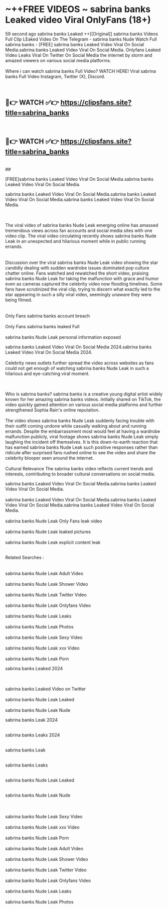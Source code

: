 # ~++FREE VIDEOS ~ sabrina banks Leaked video Viral OnlyFans (18+)<br>


59 second ago sabrina banks Leaked ++[[Original]] sabrina banks Videos Full Clip LEaked Video On The Telegram  - sabrina banks Nude  Watch Full sabrina banks - [FREE] sabrina banks Leaked Video Viral On Social Media.sabrina banks Leaked Video Viral On Social Media.   Onlyfans Leaked Video Leaks Viral On Twitter On Social Media the internet by storm and amazed viewers on various social media platforms. <br><br>
Where i can watch sabrina banks Full Video? WATCH HERE! Viral sabrina banks Full Video Instagram, Twitter (X), Discord. <br>


 <br>

##  🔴👉 WATCH ✅👉  <a href="https://clipsfans.site?title=sabrina_banks&ref=git">https://clipsfans.site?title=sabrina_banks</a> <br>
  <br>

##  🔴👉 WATCH ✅👉  <a href="https://clipsfans.site?title=sabrina_banks&ref=git">https://clipsfans.site?title=sabrina_banks</a> <br>
  <br>
  ##



[FREE]sabrina banks Leaked Video Viral On Social Media.sabrina banks Leaked Video Viral On Social Media. <br>

sabrina banks Leaked Video Viral On Social Media.sabrina banks Leaked Video Viral On Social Media.sabrina banks Leaked Video Viral On Social Media. <br>


  <br>

  <br>
The viral video of sabrina banks Nude Leak emerging online has amassed tremendous views across fan accounts and social media sites with one video clip. The viral video circulating recently shows sabrina banks Nude Leak in an unexpected and hilarious moment while in public running errands.<br>
<br>


<br>
Discussion over the viral sabrina banks Nude Leak video showing the star candidly dealing with sudden wardrobe issues dominated pop culture chatter online. Fans watched and rewatched the short video, praising sabrina banks Nude Leak for taking the malfunction with grace and humor even as cameras captured the celebrity video now flooding timelines. Some fans have scrutinized the viral clip, trying to discern what exactly led to the star appearing in such a silly viral video, seemingly unaware they were being filmed.<br>
<br>
<br> 
Only Fans sabrina banks account breach<br>
<br>
Only Fans sabrina banks leaked Full <br>
<br>
sabrina banks Nude Leak personal information exposed<br>

sabrina banks Leaked Video Viral On Social Media 2024.sabrina banks Leaked Video Viral On Social Media 2024. <br>
<br>
Celebrity news outlets further spread the video across websites as fans could not get enough of watching sabrina banks Nude Leak in such a hilarious and eye-catching viral moment.<br>
<br>

<br>
Who is sabrina banks? sabrina banks is a creative young digital artist widely known for her amazing sabrina banks videos. Initially shared on TikTok, the video quickly gained attention on various social media platforms and further strengthened Sophia Rain's online reputation.<br>
<br>
The video shows sabrina banks Nude Leak suddenly facing trouble with their outfit coming undone while casually walking about and running errands. Despite the embarrassment most would feel at having a wardrobe malfunction publicly, viral footage shows sabrina banks Nude Leak simply laughing the incident off themselves. It is this down-to-earth reaction that has earned sabrina banks Nude Leak such positive responses rather than ridicule after surprised fans rushed online to see the video and share the celebrity blooper seen around the internet.<br>
<br>
Cultural Relevance The sabrina banks video reflects current trends and interests, contributing to broader cultural conversations on social media.<br>

sabrina banks Leaked Video Viral On Social Media.sabrina banks Leaked Video Viral On Social Media.<br>
<br>
sabrina banks Leaked Video Viral On Social Media.sabrina banks Leaked Video Viral On Social Media.sabrina banks Leaked Video Viral On Social Media.<br>
<br>
sabrina banks Nude Leak Only Fans leak video<br>
<br>
sabrina banks Nude Leak leaked pictures<br>
<br>
sabrina banks Nude Leak explicit content leak<br>


<br>
Related Searches :<br>
<br>

<br>
sabrina banks Nude Leak Adult Video<br>
<br>
sabrina banks Nude Leak Shower Video<br>
<br>
sabrina banks Nude Leak Twitter Video<br>
<br>
sabrina banks Nude Leak Onlyfans Video<br>
<br>
sabrina banks Nude Leak Leaks<br>
<br>
sabrina banks Nude Leak Photos<br>

<br>
sabrina banks Nude Leak Sexy Video<br>
<br>
sabrina banks Nude Leak xxx Video<br>
<br>
sabrina banks Nude Leak Porn<br>

sabrina banks  Leaked 2024 <br> <br>
<br>

sabrina banks Leaked Video on Twitter <br>
<br>
sabrina banks Nude Leak Leaked<br>
<br>
sabrina banks Nude Leak Nude<br>


sabrina banks  Leak 2024 <br> <br>



sabrina banks  Leaks 2024 <br> <br>



 
sabrina banks  Leak<br> <br>



sabrina banks  Leaks<br> <br>


sabrina banks Nude Leak Leaked<br> <br>

sabrina banks Nude Leak Nude<br> <br>
<br> <br>
sabrina banks Nude Leak Sexy Video
<br> <br>
sabrina banks Nude Leak xxx Video
<br> <br>
sabrina banks Nude Leak Porn
<br> <br>
sabrina banks Nude Leak Adult Video
<br> <br>
sabrina banks Nude Leak Shower Video
<br> <br>
sabrina banks Nude Leak Twitter Video
<br> <br>
sabrina banks Nude Leak Onlyfans Video
<br> <br>
sabrina banks Nude Leak Leaks
<br> <br>
sabrina banks Nude Leak Photos






</p>




 



</p>










